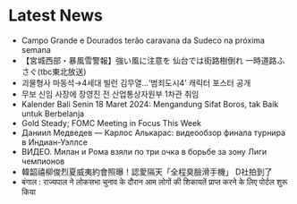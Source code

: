 # Latest News
-  Campo Grande e Dourados terão caravana da Sudeco na próxima semana
-  【宮城西部・暴風雪警報】強い風に注意を 仙台では街路樹倒れ 一時道路ふさぐ(tbc東北放送)
-  괴물형사 마동석→4세대 빌런 김무열…‘범죄도시4’ 캐릭터 포스터 공개
-  무보 신임 사장에 장영진 전 산업통상자원부 1차관 취임
-  Kalender Bali Senin 18 Maret 2024: Mengandung Sifat Boros, tak Baik untuk Berbelanja
-  Gold Steady; FOMC Meeting in Focus This Week
-  Даниил Медведев — Карлос Алькарас: видеообзор финала турнира в Индиан-Уэллсе
-  ВИДЕО. Милан и Рома взяли по три очка в борьбе за зону Лиги чемпионов
-  韓韶禧柳俊烈夏威夷約會照曝！認愛隔天「全程臭臉滑手機」 D社拍到了
-  बंगाल : राज्यपाल ने लोकसभा चुनाव के दौरान आम लोगों की शिकायतें प्राप्त करने के लिए पोर्टल शुरू किया
